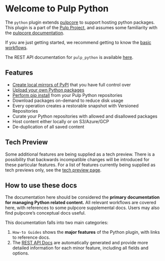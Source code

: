 # Welcome to Pulp Python

The `python` plugin extends [pulpcore](site:pulpcore/) to support
hosting python packages. This plugin is a part of the [Pulp Project](site:/), and assumes some familiarity with the [pulpcore documentation](site:pulpcore/).

If you are just getting started, we recommend getting to know the [basic
workflows](site:pulp_python/docs/user/guides/pypi/).

The REST API documentation for `pulp_python` is available [here](site:pulp_python/restapi/).

## Features

- [Create local mirrors of PyPI](site:pulp_python/docs/user/guides/sync/) that you have full control over
- [Upload your own Python packages](site:pulp_python/docs/user/guides/upload/)
- [Perform pip install](site:pulp_python/docs/user/guides/publish/) from your Pulp Python repositories
- Download packages on-demand to reduce disk usage
- Every operation creates a restorable snapshot with Versioned Repositories
- Curate your Python repositories with allowed and disallowed packages
- Host content either locally or on S3/Azure/GCP
- De-duplication of all saved content

## Tech Preview

Some additional features are being supplied as a tech preview.  There is a possibility that
backwards incompatible changes will be introduced for these particular features.  For a list of
features currently being supplied as tech previews only, see the [tech preview page](site:pulp_python/docs/user/learn/tech-preview/).

## How to use these docs

The documentation here should be considered the **primary documentation for managing Python related content.**
All relevant workflows are covered here, with references to some pulpcore supplemental docs.
Users may also find pulpcore’s conceptual docs useful.

This documentation falls into two main categories:

1. `How-to Guides` shows the **major features** of the Python plugin, with links to reference docs.
2. The [REST API Docs](site:pulp_python/restapi/) are automatically generated and provide more detailed information for each 
minor feature, including all fields and options.
